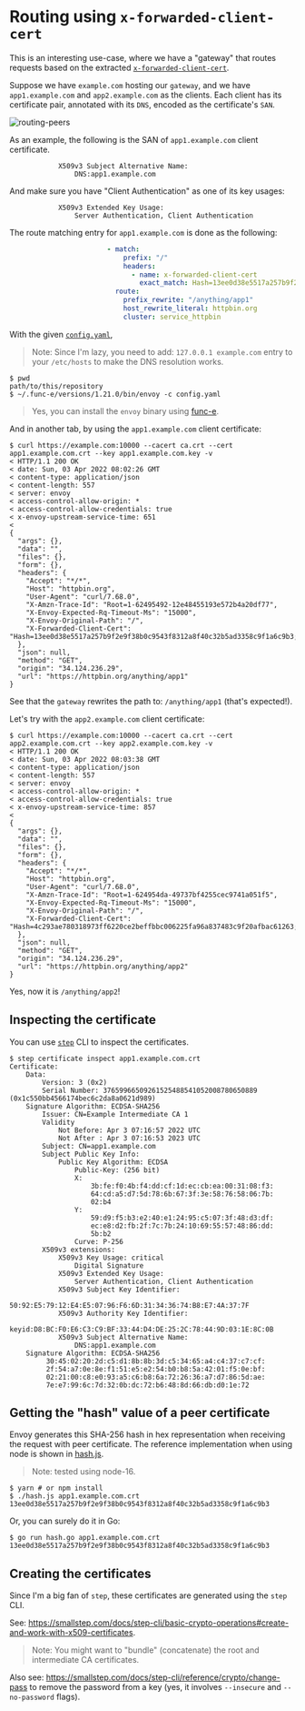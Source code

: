 # Routing using `x-forwarded-client-cert`

This is an interesting use-case, where we have a "gateway" that routes requests based on the
extracted [`x-forwarded-client-cert`](https://www.envoyproxy.io/docs/envoy/latest/configuration/http/http_conn_man/headers#x-forwarded-client-cert).

Suppose we have `example.com` hosting our `gateway`, and we have `app1.example.com` and
`app2.example.com` as the clients. Each client has its certificate pair, annotated with its `DNS`,
encoded as the certificate's `SAN`.

![routing-peers](https://user-images.githubusercontent.com/73152/161420422-e0647db2-6aa5-4750-a155-d9a5f7fc2400.png)

As an example, the following is the SAN of `app1.example.com` client certificate.

```
            X509v3 Subject Alternative Name:
                DNS:app1.example.com
```

And make sure you have "Client Authentication" as one of its key usages:

```
            X509v3 Extended Key Usage:
                Server Authentication, Client Authentication
```

The route matching entry for `app1.example.com` is done as the following:

```yaml
                        - match:
                            prefix: "/"
                            headers:
                              - name: x-forwarded-client-cert
                                exact_match: Hash=13ee0d38e5517a257b9f2e9f38b0c9543f8312a8f40c32b5ad3358c9f1a6c9b3;DNS=app1.example.com
                          route:
                            prefix_rewrite: "/anything/app1"
                            host_rewrite_literal: httpbin.org
                            cluster: service_httpbin
```

With the given [`config.yaml`](./config.yaml),

> Note: Since I'm lazy, you need to add: `127.0.0.1 example.com` entry to your `/etc/hosts` to make the DNS resolution works.

```console
$ pwd
path/to/this/repository
$ ~/.func-e/versions/1.21.0/bin/envoy -c config.yaml
```

> Yes, you can install the `envoy` binary using [func-e](https://func-e.io/).

And in another tab, by using the `app1.example.com` client certificate:

```console
$ curl https://example.com:10000 --cacert ca.crt --cert app1.example.com.crt --key app1.example.com.key -v
< HTTP/1.1 200 OK
< date: Sun, 03 Apr 2022 08:02:26 GMT
< content-type: application/json
< content-length: 557
< server: envoy
< access-control-allow-origin: *
< access-control-allow-credentials: true
< x-envoy-upstream-service-time: 651
<
{
  "args": {},
  "data": "",
  "files": {},
  "form": {},
  "headers": {
    "Accept": "*/*",
    "Host": "httpbin.org",
    "User-Agent": "curl/7.68.0",
    "X-Amzn-Trace-Id": "Root=1-62495492-12e48455193e572b4a20df77",
    "X-Envoy-Expected-Rq-Timeout-Ms": "15000",
    "X-Envoy-Original-Path": "/",
    "X-Forwarded-Client-Cert": "Hash=13ee0d38e5517a257b9f2e9f38b0c9543f8312a8f40c32b5ad3358c9f1a6c9b3;DNS=app1.example.com"
  },
  "json": null,
  "method": "GET",
  "origin": "34.124.236.29",
  "url": "https://httpbin.org/anything/app1"
}
```

See that the `gateway` rewrites the path to: `/anything/app1` (that's expected!).

Let's try with the `app2.example.com` client certificate:

```console
$ curl https://example.com:10000 --cacert ca.crt --cert app2.example.com.crt --key app2.example.com.key -v
< HTTP/1.1 200 OK
< date: Sun, 03 Apr 2022 08:03:38 GMT
< content-type: application/json
< content-length: 557
< server: envoy
< access-control-allow-origin: *
< access-control-allow-credentials: true
< x-envoy-upstream-service-time: 857
<
{
  "args": {},
  "data": "",
  "files": {},
  "form": {},
  "headers": {
    "Accept": "*/*",
    "Host": "httpbin.org",
    "User-Agent": "curl/7.68.0",
    "X-Amzn-Trace-Id": "Root=1-624954da-49737bf4255cec9741a051f5",
    "X-Envoy-Expected-Rq-Timeout-Ms": "15000",
    "X-Envoy-Original-Path": "/",
    "X-Forwarded-Client-Cert": "Hash=4c293ae780318973ff6220ce2beffbbc006225fa96a837483c9f20afbac61263;DNS=app2.example.com"
  },
  "json": null,
  "method": "GET",
  "origin": "34.124.236.29",
  "url": "https://httpbin.org/anything/app2"
}
```

Yes, now it is `/anything/app2`!

## Inspecting the certificate

You can use [`step`](https://smallstep.com/docs/step-cli) CLI to inspect the certificates.

```console
$ step certificate inspect app1.example.com.crt
Certificate:
    Data:
        Version: 3 (0x2)
        Serial Number: 37659966509261525488541052008780650889 (0x1c550bb4566174bec6c2da8a0621d989)
    Signature Algorithm: ECDSA-SHA256
        Issuer: CN=Example Intermediate CA 1
        Validity
            Not Before: Apr 3 07:16:57 2022 UTC
            Not After : Apr 3 07:16:53 2023 UTC
        Subject: CN=app1.example.com
        Subject Public Key Info:
            Public Key Algorithm: ECDSA
                Public-Key: (256 bit)
                X:
                    3b:fe:f0:4b:f4:dd:cf:1d:ec:cb:ea:00:31:08:f3:
                    64:cd:a5:d7:5d:78:6b:67:3f:3e:58:76:58:06:7b:
                    02:b4
                Y:
                    59:d9:f5:b3:e2:40:e1:24:95:c5:07:3f:48:d3:df:
                    ec:e8:d2:fb:2f:7c:7b:24:10:69:55:57:48:86:dd:
                    5b:b2
                Curve: P-256
        X509v3 extensions:
            X509v3 Key Usage: critical
                Digital Signature
            X509v3 Extended Key Usage:
                Server Authentication, Client Authentication
            X509v3 Subject Key Identifier:
                50:92:E5:79:12:E4:E5:07:96:F6:6D:31:34:36:74:B8:E7:4A:37:7F
            X509v3 Authority Key Identifier:
                keyid:D8:BC:F0:E6:C3:C9:BF:33:44:D4:DE:25:2C:78:44:9D:03:1E:8C:0B
            X509v3 Subject Alternative Name:
                DNS:app1.example.com
    Signature Algorithm: ECDSA-SHA256
         30:45:02:20:2d:c5:d1:8b:8b:3d:c5:34:65:a4:c4:37:c7:cf:
         2f:54:a7:0e:8e:f1:51:e5:e2:54:b0:b8:5a:42:01:f5:0e:bf:
         02:21:00:c8:e0:93:a5:c6:b8:6a:72:26:36:a7:d7:86:5d:ae:
         7e:e7:99:6c:7d:32:0b:dc:72:b6:48:8d:66:db:d0:1e:72
```

## Getting the "hash" value of a peer certificate

Envoy generates this SHA-256 hash in hex representation when receiving the request with peer
certificate. The reference implementation when using node is shown in [hash.js](./hash.js).

> Note: tested using node-16.

```console
$ yarn # or npm install
$ ./hash.js app1.example.com.crt
13ee0d38e5517a257b9f2e9f38b0c9543f8312a8f40c32b5ad3358c9f1a6c9b3
```

Or, you can surely do it in Go:

```console
$ go run hash.go app1.example.com.crt
13ee0d38e5517a257b9f2e9f38b0c9543f8312a8f40c32b5ad3358c9f1a6c9b3
```

## Creating the certificates

Since I'm a big fan of `step`, these certificates are generated using the `step` CLI.

See: https://smallstep.com/docs/step-cli/basic-crypto-operations#create-and-work-with-x509-certificates.

> Note: You might want to "bundle" (concatenate) the root and intermediate CA certificates.

Also see: https://smallstep.com/docs/step-cli/reference/crypto/change-pass to remove the password
from a key (yes, it involves `--insecure` and `--no-password` flags).
